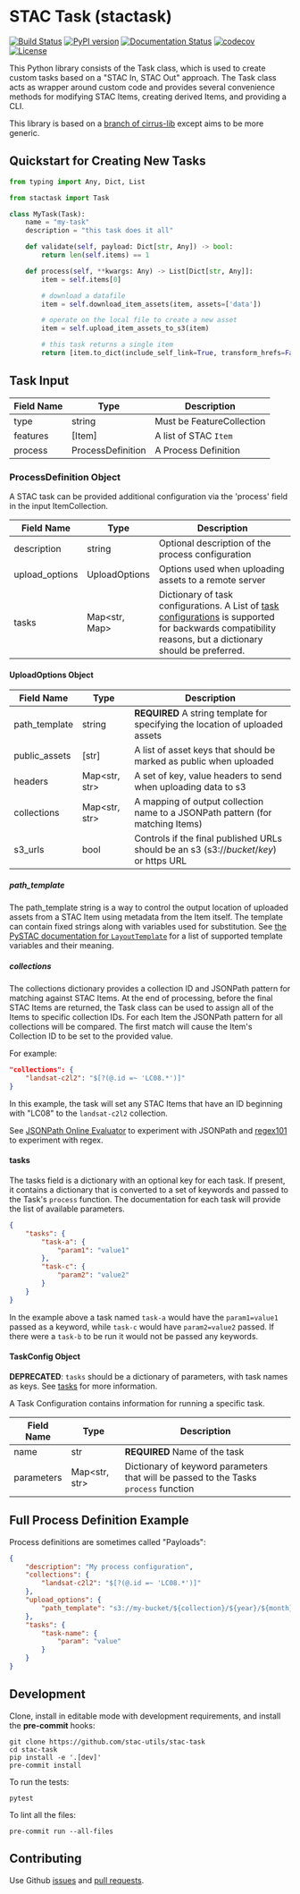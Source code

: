 # STAC Task (stactask)

[![Build Status](https://github.com/stac-utils/stac-task/workflows/CI/badge.svg?branch=main)](https://github.com/stac-utils/stac-task/actions/workflows/continuous-integration.yml)
[![PyPI version](https://badge.fury.io/py/stac-task.svg)](https://badge.fury.io/py/stac-task)
[![Documentation Status](https://readthedocs.org/projects/stac-task/badge/?version=latest)](https://stac-task.readthedocs.io/en/latest/?badge=latest)
[![codecov](https://codecov.io/gh/stac-utils/stac-task/branch/main/graph/badge.svg)](https://codecov.io/gh/stac-utils/stac-task)
[![License](https://img.shields.io/badge/License-Apache%202.0-blue.svg)](https://opensource.org/licenses/Apache-2.0)

This Python library consists of the Task class, which is used to create custom tasks based
on a "STAC In, STAC Out" approach. The Task class acts as wrapper around custom code and provides
several convenience methods for modifying STAC Items, creating derived Items, and providing a CLI.

This library is based on a [branch of cirrus-lib](https://github.com/cirrus-geo/cirrus-lib/tree/features/task-class) except aims to be more generic.

## Quickstart for Creating New Tasks

```python
from typing import Any, Dict, List

from stactask import Task

class MyTask(Task):
    name = "my-task"
    description = "this task does it all"

    def validate(self, payload: Dict[str, Any]) -> bool:
        return len(self.items) == 1

    def process(self, **kwargs: Any) -> List[Dict[str, Any]]:
        item = self.items[0]

        # download a datafile
        item = self.download_item_assets(item, assets=['data'])

        # operate on the local file to create a new asset
        item = self.upload_item_assets_to_s3(item)

        # this task returns a single item
        return [item.to_dict(include_self_link=True, transform_hrefs=False)]
```

## Task Input

| Field Name    | Type | Description |
| ------------- | ---- | ----------- |
| type          | string | Must be FeatureCollection |
| features      | [Item] | A list of STAC `Item` |
| process       | ProcessDefinition | A Process Definition |

### ProcessDefinition Object

A STAC task can be provided additional configuration via the 'process' field in the input
ItemCollection.

| Field Name    | Type | Description |
| ------------- | ---- | ----------- |
| description | string | Optional description of the process configuration |
| upload_options | UploadOptions | Options used when uploading assets to a remote server |
| tasks       | Map<str, Map> | Dictionary of task configurations. A List of [task configurations](#taskconfig-object) is supported for backwards compatibility reasons, but a dictionary should be preferred. |

#### UploadOptions Object

| Field Name    | Type | Description |
| ------------- | ---- | ----------- |
| path_template | string | **REQUIRED** A string template for specifying the location of uploaded assets |
| public_assets | [str] | A list of asset keys that should be marked as public when uploaded |
| headers | Map<str, str> | A set of key, value headers to send when uploading data to s3 |
| collections   | Map<str, str> | A mapping of output collection name to a JSONPath pattern (for matching Items) |
| s3_urls | bool | Controls if the final published URLs should be an s3 (s3://*bucket*/*key*) or https URL |

##### path_template

The path_template string is a way to control the output location of uploaded assets from a STAC Item using metadata from the Item itself.
The template can contain fixed strings along with variables used for substitution.
See [the PySTAC documentation for `LayoutTemplate`](https://pystac.readthedocs.io/en/stable/api/layout.html#pystac.layout.LayoutTemplate) for a list of supported template variables and their meaning.

##### collections

The collections dictionary provides a collection ID and JSONPath pattern for matching against STAC Items.
At the end of processing, before the final STAC Items are returned, the Task class can be used to assign
all of the Items to specific collection IDs. For each Item the JSONPath pattern for all collections will be
compared. The first match will cause the Item's Collection ID to be set to the provided value.

For example:

```json
"collections": {
    "landsat-c2l2": "$[?(@.id =~ 'LC08.*')]"
}
```

In this example, the task will set any STAC Items that have an ID beginning with "LC08" to the `landsat-c2l2` collection.

See [JSONPath Online Evaluator](https://jsonpath.com) to experiment with JSONPath and [regex101](https://regex101.com) to experiment with regex.

#### tasks

The tasks field is a dictionary with an optional key for each task. If present, it contains
a dictionary that is converted to a set of keywords and passed to the Task's `process` function.
The documentation for each task will provide the list of available parameters.

```json
{
    "tasks": {
        "task-a": {
            "param1": "value1"
        },
        "task-c": {
            "param2": "value2"
        }
    }
}
```

In the example above a task named `task-a` would have the `param1=value1` passed as a keyword, while `task-c`
would have `param2=value2` passed. If there were a `task-b` to be run it would not be passed any keywords.

#### TaskConfig Object

**DEPRECATED**: `tasks` should be a dictionary of parameters, with task names as keys. See [tasks](#tasks) for more information.

A Task Configuration contains information for running a specific task.

| Field Name    | Type | Description |
| ------------- | ---- | ----------- |
| name          | str  | **REQUIRED** Name of the task |
| parameters    | Map<str, str> | Dictionary of keyword parameters that will be passed to the Tasks `process` function |

## Full Process Definition Example

Process definitions are sometimes called "Payloads":

```json
{
    "description": "My process configuration",
    "collections": {
        "landsat-c2l2": "$[?(@.id =~ 'LC08.*')]"
    },
    "upload_options": {
        "path_template": "s3://my-bucket/${collection}/${year}/${month}/${day}/${id}"
    },
    "tasks": {
        "task-name": {
            "param": "value"
        }
    }
}
```

## Development

Clone, install in editable mode with development requirements, and install the **pre-commit** hooks:

```shell
git clone https://github.com/stac-utils/stac-task
cd stac-task
pip install -e '.[dev]'
pre-commit install
```

To run the tests:

```shell
pytest
```

To lint all the files:

```shell
pre-commit run --all-files
```

## Contributing

Use Github [issues](https://github.com/stac-utils/stac-task/issues) and [pull requests](https://github.com/stac-utils/stac-task/pulls).
